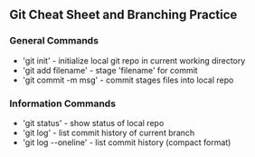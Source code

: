## Git Cheat Sheet and Branching Practice


### General Commands
* 'git init' - initialize local git repo in current working directory
* 'git add filename' - stage 'filename' for commit
* 'git commit -m msg' - commit stages files into local repo


### Information Commands
* 'git status' - show status of local repo
* 'git log' - list commit history of current branch
* 'git log --oneline' - list commit history (compact format)
